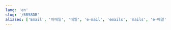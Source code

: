 ```yaml
---
lang: 'en'
slug: '/6B58DB'
aliases: ['Email', '이메일', '메일', 'e-mail', 'emails', 'mails', 'e-메일', 'letter', 'letters', '서신', '편지']
---
```

